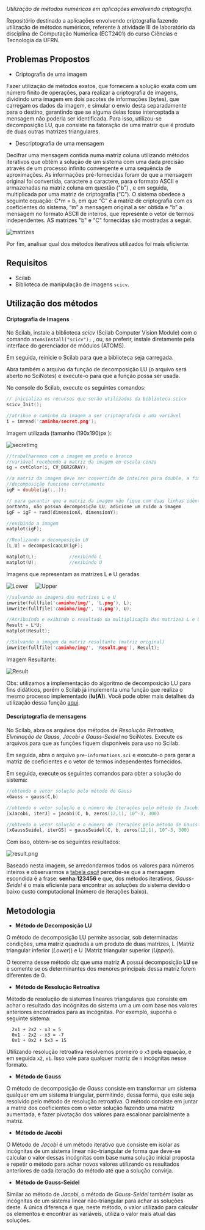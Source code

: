 _Utilização de métodos numéricos em aplicações envolvendo criptografia._

Repositório destinado a aplicações envolvendo criptografia fazendo utilização de métodos 
numéricos, referente à atividade III de laboratório da disciplina de Computação Numérica 
(ECT2401) do curso Ciências e Tecnologia da UFRN.

## Problemas Propostos

- Criptografia de uma imagem

Fazer utilização de métodos exatos, que fornecem a solução exata com um número finito de 
operações, para realizar a criptografia de imagens, dividindo uma imagem em dois pacotes 
de informações (bytes), que carregam os dados da imagem, e simular o envio desta 
separadamente para o destino, garantindo que se alguma delas fosse interceptada a mensagem
não poderia ser identificada. Para isso, utilizou-se decomposição LU, que consiste na 
fatoração de uma matriz que é produto de duas outras matrizes triangulares.

- Descriptografia de uma mensagem

Decifrar uma mensagem contida numa matriz coluna utilizando métodos iterativos que 
obtêm a solução de um sistema com uma dada precisão através de um processo infinito 
convergente e uma sequência de aproximações. As informações pré-fornecidas foram de 
que a mensagem original foi convertida, caractere a caractere, para o formato ASCII 
e armazenadas na matriz coluna em questão ("b") , e em seguida, multiplicada por uma matriz 
de criptografia (“C”). O sistema obedece a seguinte equação: C*m = b, em que “C” é a matriz 
de criptografia com os coeficientes do sistema, “m” a mensagem original a ser obtida e “b” 
a mensagem no formato ASCII de inteiros, que represente o vetor de termos independentes. AS 
matrizes "b" e "C" fornecidas são mostradas a seguir.

![matrizes](msg/b-C.png)

Por fim, analisar qual dos métodos iterativos utilizados foi mais eficiente.


## Requisitos

- Scilab
- Biblioteca de manipulação de imagens `scicv`.


## Utilização dos métodos

#### Criptografia de Imagens

No Scilab, instale a biblioteca _scicv_ (Scilab Computer Vision Module) com o comando
`atomsInstall("scicv");` , ou, se preferir, instale diretamente pela interface do 
gerenciador de módulos (ATOMS).

Em seguida, reinicie o Scilab para que a biblioteca seja carregada.

Abra também o arquivo da função de decomposição LU (o arquivo será aberto no SciNotes) 
e execute-o para que a função possa ser usada.

No console do Scilab, execute os seguintes comandos:

```c
// inicializa os recursos que serão utilizados da biblioteca scicv
scicv_Init();

//atribue o caminho da imagem a ser criptografada a uma variável
i = imread('caminho/secret.png');
```
Imagem utilizada (tamanho (190x190)px ):

![secretImg](img/secret.png)


```c
//trabalharemos com a imagem em preto e branco
//variável recebendo a matriz da imagem em escala cinza
ig = cvtColor(i, CV_BGR2GRAY);

//a matriz da imagem deve ser convertida de inteiros para double, a fim de que a 
//decomposição funcione corretamente
igF = double(ig(:,:));

// para garantir que a matriz da imagem não fique com duas linhas idênticas e 
portanto, não possua decomposição LU, adicione um ruído a imagem 
igF = igF + rand(dimensionX, dimensionY);

//exibindo a imagem
matplot(igF);

//Realizando a decomposição LU
[L,U] = decomposicaoLU(igF);

matplot(L);            //exibindo L
matplot(U);            //exibindo U
```
Imagens que representam as matrizes L e U geradas

![Lower](img/L.png) &nbsp; &nbsp; ![Upper](img/U.png)

```c
//salvando as imagens das matrizes L e U
imwrite(fullfile('caminho/img/', 'L.png'), L);
imwrite(fullfile('caminho/img/', 'U.png'), U);

//Atribuindo e exibindo o resultado da multiplicação das matrizes L e U
Result = L*U;
matplot(Result);

//Salvando a imagem da matriz resultante (matriz original)
imwrite(fullfile('caminho/img/', 'Result.png'), Result);
```
Imagem Resultante:

![Result](img/Result.png)

Obs: utilizamos a implementação do algoritmo de decomposição LU para fins didáticos, porém 
o Scilab já implementa uma função que realiza o mesmo processo implementado (**lu(A)**). Você 
pode obter mais detalhes da utilização dessa função [aqui](https://help.scilab.org/doc/6.0.0/en_US/lu.html).



#### Descriptografia de mensagens

No Scilab, abra os arquivos dos métodos de _Resolução Retroativa, Eliminação de Gauss, Jacobi 
e Gauss-Seidel_ no SciNotes. Execute os arquivos para que as funções fiquem disponíveis para 
uso no Scilab.

Em seguida, abra o arquivo `pre-informations.sci` e execute-o para gerar a matriz de coeficientes 
e o vetor de termos independentes fornecidos.

Em seguida, execute os seguintes comandos para obter a solução do sistema:
```c
//obtendo o vetor solução pelo método de Gauss
xGauss = gauss(C,b)

//obtendo o vetor solução e o número de iterações pelo método de Jacobi
[xJacobi, iterJ] = jacobi(C, b, zeros(12,1), 10^-3, 300)

//obtendo o vetor solução e o número de iterações pelo método de Gauss-Seidel
[xGaussSeidel, iterGS] = gaussSeidel(C, b, zeros(12,1), 10^-3, 300)
```
Com isso, obtém-se os seguintes resultados:

![result.png](msg/result.png)

Baseado nesta imagem, se arredondarmos todos os valores para números inteiros e observarmos 
a [tabela _ascii_](https://www.asciitable.com/) percebe-se que a mensagem escondida é a 
frase: **senha:123456** e que, dos métodos iterativos, _Gauss-Seidel_ é o mais eficiente para
encontrar as soluções do sistema devido o baixo custo computacional (número de iterações baixo).


## Metodologia

- **Método de Decomposição LU**

O método de decomposição LU permite associar, sob determinadas condições, uma matriz 
quadrada a um produto de duas matrizes, L (Matriz triangular inferior (*Lower*)) e U 
(Matriz triangular superior (*Upper*)).

O teorema desse método diz que uma matriz **A** possui decomposição **LU** se e 
somente se os determinantes dos menores principais dessa matriz forem diferentes 
de 0.


- **Método de Resolução Retroativa**

Método de resolução de sistemas lineares triangulares que consiste em achar o resultado 
das incógnitas do sistema um a um com base nos valores anteriores encontrados para as 
incógnitas.
Por exemplo, suponha o seguinte sistema:
```
  2x1 + 2x2 - x3 = 5
  0x1 - 2x2 - x3 = -7
  0x1 + 0x2 + 5x3 = 15
```
Utilizando resolução retroativa resolvemos promeiro o `x3` pela equação, e em seguida 
`x2`, `x1`. Isso vale para qualquer matriz de `n` incógnitas nesse formato.


- **Método de Gauss**

O método de decomposição de _Gauss_ consiste em transformar um sistema qualquer em um sistema 
triangular, permitindo, dessa forma, que este seja resolvido pelo método de resolução 
retroativa.
O método consiste em juntar a matriz dos coeficientes com o vetor solução fazendo uma matriz
aumentada, e fazer pivotação dos valores para escalonar parcialmente a matriz.


- **Método de Jacobi**

O Método de _Jacobi_ é um método iterativo que consiste em isolar as incógnitas de um sistema 
linear não-triangular de forma que deve-se calcular o valor dessas incógnitas com base numa 
solução inicial proposta e repetir o método para achar novos valores utilizando os resultados 
anteriores de cada iteração do método até que a solução convirja.


- **Método de Gauss-Seidel**

Similar ao método de _Jacobi_, o método de _Gauss-Seidel_ também isolar as incógnitas de um 
sistema linear não-triangular para achar as soluções deste. A única diferença é que, neste 
método, o valor utilizado para calcular os elementos e encontrar as variáveis, utiliza o 
valor mais atual das soluções.
 
